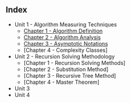## Index
- Unit 1 - Algorithm Measuring Techniques
    - [Chapter 1 - Algorithm Definition](./Unit%201/Chapter%201/Chapter%201%20-%20Algorithm%20Definition)
    - [Chapter 2 - Algorithm Analysis](./Unit%201/Chapter%202/Chapter%202%20-%20Algorithm%20Analysis)
    - [Chapter 3 - Asymptotic Notations](./Unit%201/Chapter%203/Chapter%203%20-%20Asymptotic%20Notations)
    - [Chapter 4 - Complexity Classes]
- Unit 2 - Recursion Solving Methodology
    - [Chapter 1 - Recursion Solving Methods]
    - [Chapter 2 - Substitution Method]
    - [Chapter 3 - Recursive Tree Method]
    - [Chapter 4 - Master Theorem]
- Unit 3
- Unit 4